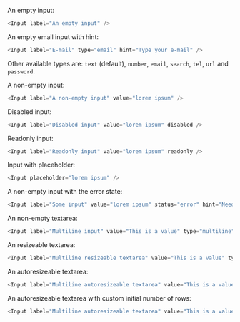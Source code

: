 An empty input:
```js
<Input label="An empty input" />
```

An empty email input with hint:
```js
<Input label="E-mail" type="email" hint="Type your e-mail" />
```
Other available types are: `text` (default), `number`, `email`, `search`, `tel`, `url` and `password`.

A non-empty input:
```js
<Input label="A non-empty input" value="lorem ipsum" />
```

Disabled input:
```js
<Input label="Disabled input" value="lorem ipsum" disabled />
```

Readonly input:
```js
<Input label="Readonly input" value="lorem ipsum" readonly />
```

Input with placeholder:
```js
<Input placeholder="lorem ipsum" />
```

A non-empty input with the error state:
```js
<Input label="Some input" value="lorem ipsum" status="error" hint="Need something else" />
```

An non-empty textarea:
```js
<Input label="Multiline input" value="This is a value" type="multiline" rows={3} />
```

An resizeable textarea:
```js
<Input label="Multiline resizeable textarea" value="This is a value" type="multiline" rows={3} resize />
```

An autoresizeable textarea:
```js
<Input label="Multiline autoresizeable textarea" value="This is a value" type="multiline" resize="auto" />
```

An autoresizeable textarea with custom initial number of rows:
```js
<Input label="Multiline autoresizeable textarea" value="This is a value" type="multiline" resize="auto" rows={1} />
```
